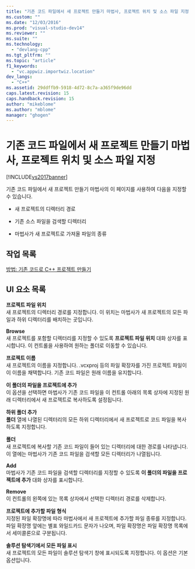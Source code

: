 ```yaml
---
title: "기존 코드 파일에서 새 프로젝트 만들기 마법사, 프로젝트 위치 및 소스 파일 지정 | Microsoft Docs"
ms.custom: ""
ms.date: "12/03/2016"
ms.prod: "visual-studio-dev14"
ms.reviewer: ""
ms.suite: ""
ms.technology: 
  - "devlang-cpp"
ms.tgt_pltfrm: ""
ms.topic: "article"
f1_keywords: 
  - "vc.appwiz.importwiz.location"
dev_langs: 
  - "C++"
ms.assetid: 29ddffb9-5918-4d72-8c7a-a365f9de96dd
caps.latest.revision: 15
caps.handback.revision: 15
author: "mikeblome"
ms.author: "mblome"
manager: "ghogen"
---
```

# 기존 코드 파일에서 새 프로젝트 만들기 마법사, 프로젝트 위치 및 소스 파일 지정
[!INCLUDE[vs2017banner](../assembler/inline/includes/vs2017banner.md)]

기존 코드 파일에서 새 프로젝트 만들기 마법사의 이 페이지를 사용하여 다음을 지정할 수 있습니다.  
  
-   새 프로젝트의 디렉터리 경로  
  
-   기존 소스 파일을 검색할 디렉터리  
  
-   마법사가 새 프로젝트로 가져올 파일의 종류  
  
## 작업 목록  
 [방법: 기존 코드로 C\+\+ 프로젝트 만들기](../ide/how-to-create-a-cpp-project-from-existing-code.md)  
  
## UI 요소 목록  
 **프로젝트 파일 위치**  
 새 프로젝트의 디렉터리 경로를 지정합니다.  이 위치는 마법사가 새 프로젝트의 모든 파일과 하위 디렉터리를 배치하는 곳입니다.  
  
 **Browse**  
 새 프로젝트를 포함할 디렉터리를 지정할 수 있도록 **프로젝트 파일 위치** 대화 상자를 표시합니다.  이 컨트롤을 사용하여 원하는 폴더로 이동할 수 있습니다.  
  
 **프로젝트 이름**  
 새 프로젝트의 이름을 지정합니다.  .vcxproj 등의 파일 확장자를 가진 프로젝트 파일이 이 이름을 채택합니다.  기존 코드 파일은 원래 이름을 유지합니다.  
  
 **이 폴더의 파일을 프로젝트에 추가**  
 이 옵션을 선택하면 마법사가 기존 코드 파일을 이 컨트롤 아래의 목록 상자에 지정된 원래 디렉터리에서 새 프로젝트로 복사하도록 설정됩니다.  
  
 **하위 폴더 추가**  
 **폴더** 열에 나열된 디렉터리의 모든 하위 디렉터리에서 새 프로젝트로 코드 파일을 복사하도록 지정합니다.  
  
 **폴더**  
 새 프로젝트에 복사할 기존 코드 파일이 들어 있는 디렉터리에 대한 경로를 나타냅니다.  이 열에는 마법사가 기존 코드 파일을 검색할 모든 디렉터리가 나열됩니다.  
  
 **Add**  
 마법사가 기존 코드 파일을 검색할 디렉터리를 지정할 수 있도록 **이 폴더의 파일을 프로젝트에 추가** 대화 상자를 표시합니다.  
  
 **Remove**  
 이 컨트롤의 왼쪽에 있는 목록 상자에서 선택한 디렉터리 경로를 삭제합니다.  
  
 **프로젝트에 추가할 파일 형식**  
 지정된 파일 확장명에 따라 마법사에서 새 프로젝트에 추가할 파일 종류를 지정합니다.  파일 확장명 앞에는 별표 와일드카드 문자가 나오며, 파일 확장명은 파일 확장명 목록에서 세미콜론으로 구분됩니다.  
  
 **솔루션 탐색기에서 모든 파일 표시**  
 새 프로젝트의 모든 파일이 솔루션 탐색기 창에 표시되도록 지정합니다.  이 옵션은 기본 옵션입니다.